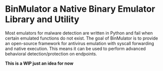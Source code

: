 # BinMulator a Native Binary Emulator Library and Utility

Most emulators for malware detection are written in Python and fail when certain emulated functions do not exist. The goal of BinMulator is to provide an open-source framework for antivirus emulation with syscall forwarding and native execution. This means it can be used to perform advanced behavioral detection/protection on endpoints.

**This is a WIP just an idea for now**
